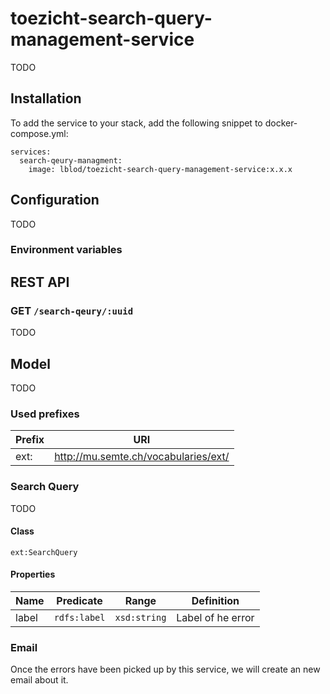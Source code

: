 # toezicht-search-query-management-service

TODO

## Installation

To add the service to your stack, add the following snippet to docker-compose.yml:

```
services:
  search-qeury-managment:
    image: lblod/toezicht-search-query-management-service:x.x.x
```

## Configuration

TODO

### Environment variables

   
## REST API

### GET `/search-qeury/:uuid`

TODO

## Model

TODO

### Used prefixes

Prefix | URI 
--- | --- 
ext: |  <http://mu.semte.ch/vocabularies/ext/>

### Search Query

TODO

#### Class

`ext:SearchQuery`

#### Properties

 Name | Predicate | Range | Definition 
--- | --- | --- | ---
label | `rdfs:label` | `xsd:string` | Label of he error

### Email

Once the errors have been picked up by this service, we will create an new email about it.
